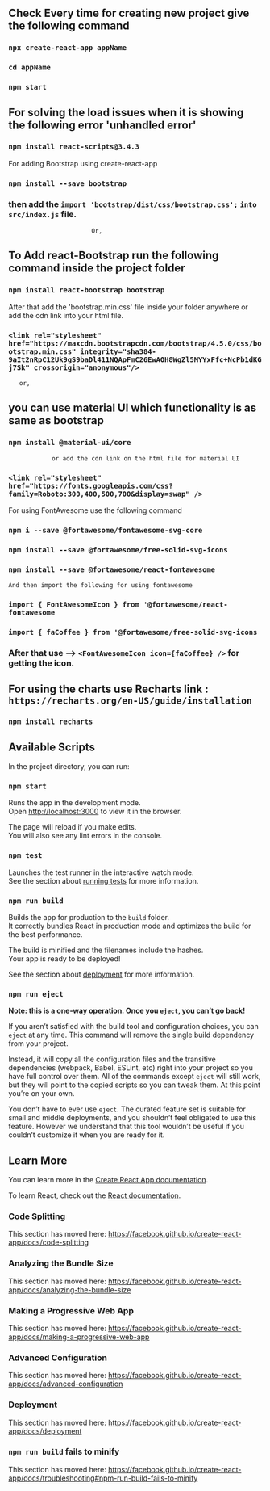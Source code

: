 ## Check Every time for creating new project give the following command 
   ### `npx create-react-app appName`
   ### `cd appName`
   ### `npm start`

   ## For  solving the load issues when it is showing the following error 'unhandled error'
   ### `npm install react-scripts@3.4.3` 
   

   For adding Bootstrap using create-react-app
 ### `npm install --save bootstrap`
 ### then add the `import 'bootstrap/dist/css/bootstrap.css';` `into src/index.js` file.
                           
                           Or, 

   ## To Add react-Bootstrap run the following command inside the project folder 
   ### `npm install react-bootstrap bootstrap`

   After that add the 'bootstrap.min.css' file inside your folder anywhere or add the cdn link into your html file.
   ### `<link rel="stylesheet" href="https://maxcdn.bootstrapcdn.com/bootstrap/4.5.0/css/bootstrap.min.css" integrity="sha384-9aIt2nRpC12Uk9gS9baDl411NQApFmC26EwAOH8WgZl5MYYxFfc+NcPb1dKGj7Sk" crossorigin="anonymous"/>`

       or,
  ## you can use material UI which functionality is as same as bootstrap  
  ### `npm install @material-ui/core` 
                or add the cdn link on the html file for material UI  
  ### `<link rel="stylesheet" href="https://fonts.googleapis.com/css?family=Roboto:300,400,500,700&display=swap" />`
          

   For using FontAwesome use the following command 
  ###  `npm i --save @fortawesome/fontawesome-svg-core`
  ### `npm install --save @fortawesome/free-solid-svg-icons`
  ### `npm install --save @fortawesome/react-fontawesome`


    And then import the following for using fontawesome 
   ### `import { FontAwesomeIcon } from '@fortawesome/react-fontawesome`
   ### `import { faCoffee } from '@fortawesome/free-solid-svg-icons`

   ### After that use --> `<FontAwesomeIcon icon={faCoffee} />` for getting the icon.

   ## For using the charts use Recharts link : `https://recharts.org/en-US/guide/installation`
   ### `npm install recharts`



## Available Scripts



In the project directory, you can run:

### `npm start`

Runs the app in the development mode.<br />
Open [http://localhost:3000](http://localhost:3000) to view it in the browser.

The page will reload if you make edits.<br />
You will also see any lint errors in the console.

### `npm test`

Launches the test runner in the interactive watch mode.<br />
See the section about [running tests](https://facebook.github.io/create-react-app/docs/running-tests) for more information.

### `npm run build`

Builds the app for production to the `build` folder.<br />
It correctly bundles React in production mode and optimizes the build for the best performance.

The build is minified and the filenames include the hashes.<br />
Your app is ready to be deployed!

See the section about [deployment](https://facebook.github.io/create-react-app/docs/deployment) for more information.

### `npm run eject`

**Note: this is a one-way operation. Once you `eject`, you can’t go back!**

If you aren’t satisfied with the build tool and configuration choices, you can `eject` at any time. This command will remove the single build dependency from your project.

Instead, it will copy all the configuration files and the transitive dependencies (webpack, Babel, ESLint, etc) right into your project so you have full control over them. All of the commands except `eject` will still work, but they will point to the copied scripts so you can tweak them. At this point you’re on your own.

You don’t have to ever use `eject`. The curated feature set is suitable for small and middle deployments, and you shouldn’t feel obligated to use this feature. However we understand that this tool wouldn’t be useful if you couldn’t customize it when you are ready for it.

## Learn More

You can learn more in the [Create React App documentation](https://facebook.github.io/create-react-app/docs/getting-started).

To learn React, check out the [React documentation](https://reactjs.org/).

### Code Splitting

This section has moved here: https://facebook.github.io/create-react-app/docs/code-splitting

### Analyzing the Bundle Size

This section has moved here: https://facebook.github.io/create-react-app/docs/analyzing-the-bundle-size

### Making a Progressive Web App

This section has moved here: https://facebook.github.io/create-react-app/docs/making-a-progressive-web-app

### Advanced Configuration

This section has moved here: https://facebook.github.io/create-react-app/docs/advanced-configuration

### Deployment

This section has moved here: https://facebook.github.io/create-react-app/docs/deployment

### `npm run build` fails to minify

This section has moved here: https://facebook.github.io/create-react-app/docs/troubleshooting#npm-run-build-fails-to-minify
